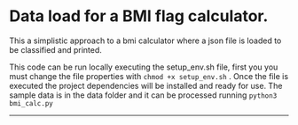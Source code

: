 # Data load for a BMI flag calculator.

This a simplistic approach to a bmi calculator where a json file is loaded to be
classified and printed.

This code can be run locally executing the setup_env.sh file, first you you must change
the file properties with `chmod +x setup_env.sh` . Once the file is executed the project 
dependencies will be installed and ready for use. 
The sample data is in the data folder and it can be processed running `python3 bmi_calc.py`

----
